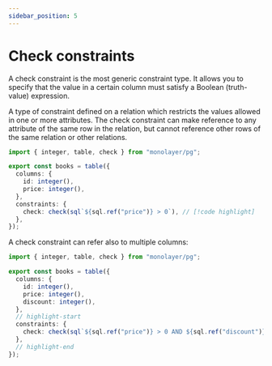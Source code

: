 ```yaml
---
sidebar_position: 5
---
```


# Check constraints

A check constraint is the most generic constraint type.
It allows you to specify that the value in a certain column must satisfy a Boolean (truth-value) expression.

A type of constraint defined on a relation which restricts the values allowed in one or more attributes.
The check constraint can make reference to any attribute of the same row in the relation,
but cannot reference other rows of the same relation or other relations.

```ts
import { integer, table, check } from "monolayer/pg";

export const books = table({
  columns: {
    id: integer(),
    price: integer(),
  },
  constraints: {
    check: check(sql`${sql.ref("price")} > 0`), // [!code highlight]
  },
});
```


A check constraint can refer also to multiple columns:

```ts
import { integer, table, check } from "monolayer/pg";

export const books = table({
  columns: {
    id: integer(),
    price: integer(),
    discount: integer(),
  },
  // highlight-start
  constraints: {
    check: check(sql`${sql.ref("price")} > 0 AND ${sql.ref("discount")} >= 10`), // [!code highlight]
  },
  // highlight-end
});
```
